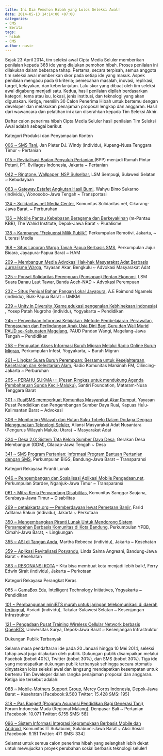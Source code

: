 ```yaml
---
title: Ini Dia Pemohon Hibah yang Lolos Seleksi Awal!
date: 2014-05-13 14:14:00 +07:00
categories:
- CMS
- Berita
tags:
- hibah
- CMS
author: nasir
---
```


Sejak 23 April 2014, tim seleksi awal Cipta Media Seluler memberikan penilaian kepada 368 ide yang diajukan pemohon hibah. Proses penilaian ini dilakukan dalam beberapa tahap. Pertama, secara terpisah, semua anggota tim seleksi awal memberikan skor pada setiap ide yang masuk. Aspek penilaian mengacu pada 6 kriteria; pemecahan masalah, inovasi, replikasi, target, kelayakan, dan keberlanjutan. Lalu skor yang dibuat oleh tim seleksi awal digabung menjadi satu. Kedua, hasil penilaian dipilah berdasarkan kategori, tema atau isu, lokasi, jenis institusi, dan teknologi yang akan digunakan. Ketiga, memilih 30 Calon Penerima Hibah untuk bertemu dengan developer dan melakukan penajaman proposal lengkap dan anggaran. Hasil dari wawancara dan pelatihan ini akan diserahkan kepada Tim Seleksi
Akhir.

Daftar calon penerima hibah Cipta Media Seluler hasil penilaian Tim Seleksi Awal adalah sebagai berikut:

Kategori Produksi dan Penyampaian Konten

[006 ~ SMS Tani](http://ciptamedia.org/006/), Jan Pieter DJ. Windy (individu), Kupang-Nusa Tenggara Timur ~ Pertanian

[015 ~ Revitalisasi Badan Penyuluh Pertanian ](http://ciptamedia.org/015/)(BPP) menjadi Rumah Pintar Petani, PT. 8villages Indonesia, Jakarta ~ Pertanian

[042 ~ Ringtone, Wallpaper, NSP Sulselbar](http://ciptamedia.org/042/), LSM Sempugi, Sulawesi Selatan ~ Kebudayaan

[063 ~ Gateway Estafet Angkutan Hasil Bumi](http://ciptamedia.org/063/), Wahyu Bimo Sukarno (individu), Wonosobo-Jawa Tengah ~ Transportasi

[124 ~ Solidaritas.net Media Center](http://ciptamedia.org/124/), Komunitas Solidaritas.net, Cikarang-Jawa Barat, ~ Perburuhan

[136 ~ Mobile Pantau Kebebasan Beragama dan Berkeyakinan](http://ciptamedia.org/136/) (m-Pantau KBB), The Wahid Institute, Depok-Jawa Barat ~ Pluralisme 

[138 ~ Kampanye “Frekuensi Milik Publik”](http://ciptamedia.org/138/), Perkumpulan Remotivi, Jakarta, ~ Literasi Media 

[168 ~ Situs Laporan Warga Tanah Papua Berbasis SMS](http://ciptamedia.org/168/), Perkumpulan Jujur Bicara, Jayapura-Papua Barat ~ HAM

[209 ~ Membangun Media Advokasi Hak-hak Masyarakat Adat Berbasis Jurnalisme Warga](http://ciptamedia.org/209/), Yayasan Akar, Bengkulu ~ Advokasi Masyarakat Adat

[225 ~ Ponsel Solidaritas Perempuan (Ponsopan) Rentan Ekonomi](http://ciptamedia.org/225/), LSM Suara Danau Laut Tawar, Banda Aceh-NAD ~ Advokasi Perempuan

[232 ~ Situs Penjual Bahan Pangan Lokal Jayapura](http://ciptamedia.org/232/), A.E Roimond Ngamels (individu), Biak-Papua Barat ~ UMKM

[239 ~ Unity in Diversity (Game edukasi pengenalan Kebhinekaan indonesia)](http://ciptamedia.org/239/) , Yosep Patah Nugroho (individu), Yogyakarta ~ Pendidikan

[245 ~ Penyediaan Informasi Kebijakan, Metode Pembelajaran, Perawatan, Pengasuhan dan Perlindungan Anak Usia Dini Bagi Guru dan Wali Murid PAUD se-Kabupaten Magelang](http://ciptamedia.org/245/), PAUD Pandan Wangi, Magelang-Jawa Tengah ~ Pendidikan

[258 ~ Penguatan Akses Informasi Buruh Migran Melalui Radio Online Buruh Migran](http://ciptamedia.org/258/), Perkumpulan Infest, Yogyakarta, ~ Buruh Migran

[261 ~ Lingkar Suara Buruh Perempuan: Bersama untuk Kesejahteraan, Kesetaraan dan Kelestarian Alam](http://ciptamedia.org/261/), Radio Komunitas Marsinah FM, Cilincing-Jakarta ~ Perburuhan

[265 ~ PERAHU SUKMA++ (Pesan Ringkas untuk mendukung Agenda Pembaharuan Sunda Kecil-Maluku)](http://ciptamedia.org/265/), Santiri Foundation, Mataram-Nusa Tenggara Barat

[301 ~ RuaiSMS memperkuat Komunitas Masyarakat Akar Rumput](http://ciptamedia.org/301/), Yayasan Pusat Pendidikan dan Pengembangan Sumber Daya Ruai, Kapuas Hulu-Kalimantan Barat ~ Advokasi

[306 ~ Monitoring Wilayah dan Hutan Suku Tobelo Dalam Dodaga Dengan Menggunakan Teknologi Seluler](http://ciptamedia.org/306/), Aliansi Masyarakat Adat Nusantara (Pengurus Wilayah Maluku Utara) ~ Masyarakat Adat

[324 ~ Desa 2.0: Sistem Tata Kelola Sumber Daya Desa](http://ciptamedia.org/324/), Gerakan Desa Membangun (GDM), Cilacap-Jawa Tengah ~ Desa

[341 ~ SMS Program Pertanian: Informasi Program Bantuan Pertanian dengan SMS](http://ciptamedia.org/341/), Perkumpulan BIGS, Bandung-Jawa Barat ~ Transparansi

 

Kategori Rekayasa Piranti Lunak

[046 ~ Pengembangan dan Sosialisasi Aplikasi Mobile Pengadaan.net](http://ciptamedia.org/046/), Perkumpulan Stardev, Nganjuk-Jawa Timur ~ Transparansi

[061 ~ Mitra Kerja Penyandang Disabilitas](http://ciptamedia.org/061-2/), Komunitas Sanggar Saujana, Surabaya-Jawa Timur ~ Disabilitas

[269 ~ petajakarta.org — Pemberdayaan lewat Pemetaan Banjir](http://ciptamedia.org/269/), Farid Aditama Rakun (individu), Jakarta ~ Perkotaan

[350 ~ Mengembangkan Piranti Lunak Untuk Mendorong Sistem Persampahan Berbasis Komunitas di Kota Bandung](http://ciptamedia.org/350/), Perkumpulan YPBB, Cimahi-Jawa Barat, ~ Lingkungan

[355 ~ ASI di Tangan Anda](http://ciptamedia.org/355/), Martha Rebecca (individu), Jakarta ~ Kesehatan

[359 ~ Aplikasi Revitalisasi Posyandu](http://ciptamedia.org/359/), Linda Salma Angreani, Bandung-Jawa Barat ~ Kesehatan

[363 ~ RESONANSI KOTA](http://ciptamedia.org/363/) – Kita bisa membuat kota menjadi lebih baik!, Ferry Edwin Sirait (individu), Jakarta ~ Perkotaan

Kategori Rekayasa Perangkat Keras

[065 ~ GamaBox Edu](http://ciptamedia.org/065/), Intelligent Technology Initiatives, Yogyakarta ~ Pendidikan

[101 ~ Pembangunan miniBTS murah untuk jaringan telekomunikasi di daerah tertinggal](http://ciptamedia.org/101/), Asriadi (individu), Takalar-Sulawesi Selatan ~ Kesenjangan Infrastruktur

[121 ~ Pengadaan Pusat Training Wireless Cellular Network berbasis OpenBTS](http://ciptamedia.org/121/), Universitas Surya, Depok-Jawa Barat ~ Kesenjangan Infrastruktur

 

Dukungan Publik Terbanyak

Selama masa pendaftaran ide pada 20 Januari hingga 10 Mei 2014, seleksi tahap awal juga dilakukan oleh publik. Dukungan publik disampaikan melalui Facebok (bobot 40%), Twitter (bobot 30%), dan SMS (bobot 30%). Tiga ide yang mendapatkan dukungan publik terbanyak sehingga secara otomatis dinyatakan lolos seleksi awal dan langsung mendapatkan kesempatan untuk bertemu Tim Developer dalam rangka penajaman proposal dan anggaran. Ketiga ide tersebut adalah:

[088 ~ Mobile-Mothers Support Group](http://ciptamedia.org/088/), Mercy Corps Indonesia, Depok-Jawa Barat ~ Kesehatan [Facebook:9.560 Twitter: 15.428 SMS: 195]

[318 ~ Pas Banget! (Program Asuransi Pendidikan Bagi Generasi Tani)](http://ciptamedia.org/318/), Forum Indonesia Muda (Regional Malang), Denpasar-Bali ~ Pertanian [Facebook: 10.071 Twitter: 6.155 SMS: 58]

[096 ~ Sistem Informasi Integrasi Kepramukaan Berbasis Mobile dan Android](http://ciptamedia.org/096/), Komunitas IT Sukabumi, Sukabumi-Jawa Barat ~ Aksi Sosial [Facebook: 9.151 Twitter: 471 SMS: 334]

Selamat untuk semua calon penerima hibah yang selangkah lebih dekat untuk mewujudkan proyek perubahan sosial berbasis teknologi seluler!